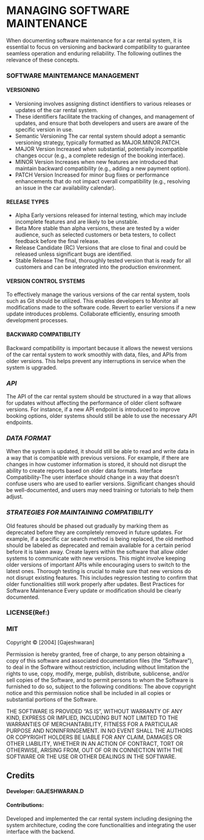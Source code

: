 # MANAGING SOFTWARE MAINTENANCE
When documenting software maintenance for a car rental system, it is essential to focus on versioning and backward compatibility to guarantee seamless operation and enduring reliability. The following outlines the relevance of these concepts.
### SOFTWARE MAINTEMANCE MANAGEMENT
#### VERSIONING
- Versioning involves assigning distinct identifiers to various releases or updates of the car rental system.
- These identifiers facilitate the tracking of changes, and management of updates, and ensure that both developers and users are aware of the specific version in use.
- Semantic Versioning The car rental system should adopt a semantic versioning strategy, typically formatted as MAJOR.MINOR.PATCH.
- MAJOR Version Increased when substantial, potentially incompatible changes occur (e.g., a complete redesign of the booking interface).
- MINOR Version Increases when new features are introduced that maintain backward compatibility (e.g., adding a new payment option).
- PATCH Version Increased for minor bug fixes or performance enhancements that do not impact overall compatibility (e.g., resolving an issue in the car availability calendar).
#### RELEASE TYPES
- Alpha Early versions released for internal testing, which may include incomplete features and are likely to be unstable.
- Beta More stable than alpha versions, these are tested by a wider audience, such as selected customers or beta testers, to collect feedback before the final release.
- Release Candidate (RC) Versions that are close to final and could be released unless significant bugs are identified.
- Stable Release The final, thoroughly tested version that is ready for all customers and can be integrated into the production environment.
#### VERSION CONTROL SYSTEMS
To effectively manage the various versions of the car rental system, tools such as Git should be utilized. This enables developers to Monitor all modifications made to the software code. Revert to earlier versions if a new update introduces problems. Collaborate efficiently, ensuring smooth development processes.
#### BACKWARD COMPATIBILITY
Backward compatibility is important because it allows the newest versions of the car rental system to work smoothly with data, files, and APIs from older versions. This helps prevent any interruptions in service when the system is upgraded.
### *API* 
The API of the car rental system should be structured in a way that allows for updates without affecting the performance of older client software versions. For instance, if a new API endpoint is introduced to improve booking options, older systems should still be able to use the necessary API endpoints.
### *DATA FORMAT*
When the system is updated, it should still be able to read and write
data in a way that is compatible with previous versions. For example, 
if there are changes in how customer information is stored, it should not
disrupt the ability to create reports based on older data formats.
Interface Compatibility-The user interface should change in a way that
doesn’t confuse users who are used to earlier versions.
Significant changes should be well-documented, and users may need training or tutorials to help them adjust.
### *STRATEGIES FOR MAINTAINING COMPATIBILITY*
Old features should be phased out gradually by marking them as 
deprecated before they are completely removed in future updates.
For example, if a specific car search method is being replaced, 
the old method should be labeled as deprecated and remain
available for a certain period before it is taken away.
Create layers within the software that allow older systems 
to communicate with new versions. This might involve keeping older 
versions of important APIs while encouraging users to switch to the 
latest ones. Thorough testing is crucial to make sure that new 
versions do not disrupt existing features. This includes regression
testing to confirm that older functionalities still work properly 
after updates. Best Practices for Software Maintenance Every update
or modification should be clearly documented.

### LICENSE(Ref:)
### MIT
Copyright © [2004] [Gajeshwaran]

Permission is hereby granted, free of charge, to any person obtaining a copy of this software and associated documentation files (the “Software”), to deal in the Software without restriction, including without limitation the rights to use, copy, modify, merge, publish, distribute, sublicense, and/or sell copies of the Software, and to permit persons to whom the Software is furnished to do so, subject to the following conditions:
The above copyright notice and this permission notice shall be included in all copies or substantial portions of the Software.

THE SOFTWARE IS PROVIDED “AS IS”, WITHOUT WARRANTY OF ANY KIND, EXPRESS OR IMPLIED, INCLUDING BUT NOT LIMITED TO THE WARRANTIES OF MERCHANTABILITY, FITNESS FOR A PARTICULAR PURPOSE AND NONINFRINGEMENT. IN NO EVENT SHALL THE AUTHORS OR COPYRIGHT HOLDERS BE LIABLE FOR ANY CLAIM, DAMAGES OR OTHER LIABILITY, WHETHER IN AN ACTION OF CONTRACT, TORT OR OTHERWISE, ARISING FROM, OUT OF OR IN CONNECTION WITH THE SOFTWARE OR THE USE OR OTHER DEALINGS IN THE SOFTWARE.

## Credits
#### Developer: GAJESHWARAN.D
#### Contributions: 
Developed and implemented the car rental system
including designing the system architecture,
coding the core functionalities and integrating the 
user interface with the backend.

